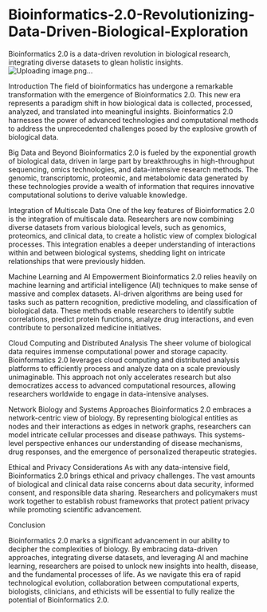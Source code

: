 # Bioinformatics-2.0-Revolutionizing-Data-Driven-Biological-Exploration
Bioinformatics 2.0 is a data-driven revolution in biological research, integrating diverse datasets to glean holistic insights. 
![Uploading image.png…]()  

Introduction
The field of bioinformatics has undergone a remarkable transformation with the emergence of Bioinformatics 2.0. This new era represents a paradigm shift in how biological data is collected, processed, analyzed, and translated into meaningful insights. Bioinformatics 2.0 harnesses the power of advanced technologies and computational methods to address the unprecedented challenges posed by the explosive growth of biological data.

Big Data and Beyond
Bioinformatics 2.0 is fueled by the exponential growth of biological data, driven in large part by breakthroughs in high-throughput sequencing, omics technologies, and data-intensive research methods. The genomic, transcriptomic, proteomic, and metabolomic data generated by these technologies provide a wealth of information that requires innovative computational solutions to derive valuable knowledge.

Integration of Multiscale Data
One of the key features of Bioinformatics 2.0 is the integration of multiscale data. Researchers are now combining diverse datasets from various biological levels, such as genomics, proteomics, and clinical data, to create a holistic view of complex biological processes. This integration enables a deeper understanding of interactions within and between biological systems, shedding light on intricate relationships that were previously hidden.

Machine Learning and AI Empowerment
Bioinformatics 2.0 relies heavily on machine learning and artificial intelligence (AI) techniques to make sense of massive and complex datasets. AI-driven algorithms are being used for tasks such as pattern recognition, predictive modeling, and classification of biological data. These methods enable researchers to identify subtle correlations, predict protein functions, analyze drug interactions, and even contribute to personalized medicine initiatives.

Cloud Computing and Distributed Analysis
The sheer volume of biological data requires immense computational power and storage capacity. Bioinformatics 2.0 leverages cloud computing and distributed analysis platforms to efficiently process and analyze data on a scale previously unimaginable. This approach not only accelerates research but also democratizes access to advanced computational resources, allowing researchers worldwide to engage in data-intensive analyses.

Network Biology and Systems Approaches
Bioinformatics 2.0 embraces a network-centric view of biology. By representing biological entities as nodes and their interactions as edges in network graphs, researchers can model intricate cellular processes and disease pathways. This systems-level perspective enhances our understanding of disease mechanisms, drug responses, and the emergence of personalized therapeutic strategies.

Ethical and Privacy Considerations
As with any data-intensive field, Bioinformatics 2.0 brings ethical and privacy challenges. The vast amounts of biological and clinical data raise concerns about data security, informed consent, and responsible data sharing. Researchers and policymakers must work together to establish robust frameworks that protect patient privacy while promoting scientific advancement.

Conclusion

Bioinformatics 2.0 marks a significant advancement in our ability to decipher the complexities of biology. By embracing data-driven approaches, integrating diverse datasets, and leveraging AI and machine learning, researchers are poised to unlock new insights into health, disease, and the fundamental processes of life. As we navigate this era of rapid technological evolution, collaboration between computational experts, biologists, clinicians, and ethicists will be essential to fully realize the potential of Bioinformatics 2.0.
